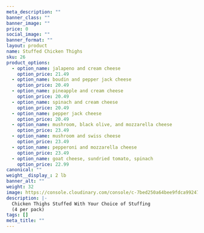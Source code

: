 ```yaml
---
meta_description: ""
banner_class: ""
banner_image: ""
price: 0
social_image: ""
banner_format: ""
layout: product
name: Stuffed Chicken Thighs
sku: 26
product_options:
  - option_name: jalapeno and cream cheese
    option_price: 21.49
  - option_name: boudin and pepper jack cheese
    option_price: 20.49
  - option_name: pineapple and cream cheese
    option_price: 20.49
  - option_name: spinach and cream cheese
    option_price: 20.49
  - option_name: pepper jack cheese
    option_price: 20.49
  - option_name: mushroom, black olive, and mozzarella cheese
    option_price: 23.49
  - option_name: mushroom and swiss cheese
    option_price: 23.49
  - option_name: pepperoni and mozzarella cheese
    option_price: 23.49
  - option_name: goat cheese, sundried tomato, spinach
    option_price: 22.99
canonical: ""
weight__display_: 2 lb
banner_alt: ""
weight: 32
image: https://console.cloudinary.com/console/c-7bed250a64bee9fdca992474d1fab6/media_library/folders/home/asset/8ba2736ea08861dfdff36d0bb92c1038/manage?context=manage
description: |-
  Chicken Thighs Stuffed With Your Choice of Stuffing
  (4 per pack)
tags: []
meta_title: ""
---
```

